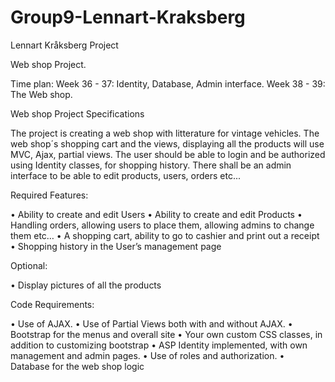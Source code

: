 ﻿# Group9-Lennart-Kraksberg
Lennart Kråksberg Project

Web shop Project.

Time plan:
Week 36 - 37: Identity, Database, Admin interface.
Week 38 - 39: The Web shop.



Web shop Project Specifications

The project is creating a web shop with litterature for vintage vehicles. 
The web shop´s shopping cart and the views, displaying all the products will use MVC, Ajax, partial views. 
The user should be able to login and be authorized using Identity classes, for shopping history.
There shall be an admin interface to be able to edit products, users, orders etc...

Required Features:

• Ability to create and edit Users
• Ability to create and edit Products
• Handling orders, allowing users to place them, allowing admins to change them etc…
• A shopping cart, ability to go to cashier and print out a receipt
• Shopping history in the User’s management page

Optional:

• Display pictures of all the products

Code Requirements:

• Use of AJAX.
• Use of Partial Views both with and without AJAX.
• Bootstrap for the menus and overall site
• Your own custom CSS classes, in addition to customizing bootstrap
• ASP Identity implemented, with own management and admin pages.
• Use of roles and authorization.
• Database for the web shop logic

